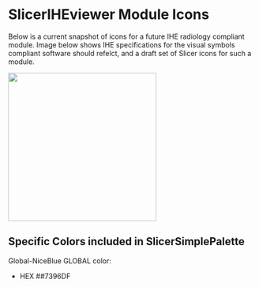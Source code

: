 # SlicerIHEviewer Module Icons

Below is a current snapshot of icons for a future IHE radiology compliant module. Image below shows IHE specifications for the visual symbols compliant software should refelct, and a draft set of Slicer icons for such a module.


<img src="https://github.com/user-attachments/assets/397a566e-5bbc-414c-9c9a-3c79c8444952" width="300">

## Specific Colors included in SlicerSimplePalette

Global-NiceBlue GLOBAL color:

* HEX ##7396DF


